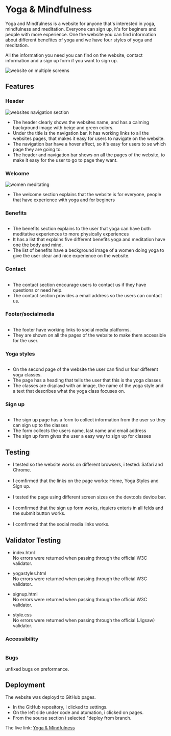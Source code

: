 # Yoga & Mindfulness

Yoga and Mindfulness is a website for anyone that's interested in yoga, mindfulness and meditation. Everyone can sign up, it's for beginers and people with more experience. One the website you can find information about different benefites of yoga and we have four styles of yoga and meditation.

All the information you need you can find on the website, contact information and a sign up form if you want to sign up.

<img src="docs/screens.jpeg" alt="website on multiple screens">

## Features

### Header
<img src="docs/navbar.jpeg" alt="websites navigation section">

<ul>
<li> The header clearly shows the websites name, and has a calming background image with beige and green colors. </li> 
<li> Under the title is the navigation bar. It has working links to all the websites pages, that makes it easy for users to navigate on the website.</li>
<li> The navigation bar have a hover affect, so it's easy for users to se which page they are going to.</li>
<li> The header and navigation bar shows on all the pages of the website, to make it easy for the user to go to page they want.</li>
</ul>

### Welcome
<img src="docs/welcome.jpeg" alt="women meditating">

<ul>
<li>The welcome section explains that the website is for everyone, people that have experience with yoga and for beginers</li>
</ul>

### Benefits
<img src="docs/benefits.jpeg" alt="">

<ul>
<li> The benefits section explains to the user that yoga can have both meditative experiences to more physically experiences</li>
<li> It has a list that explains five different benefits yoga and meditation have one the body and mind.</li>
<li> The list of benefits have a beckground image of a women doing yoga to give the user clear and nice experience on the website.</li>
</ul>

### Contact 
<img src="docs/contact.jpeg" alt="">


<ul>
<li> The contact section encourage users to contact us if they have questions or need help. </li>
<li>The contact section provides a email address so the users can contact us.</li>
</ul>

### Footer/socialmedia
<img src="docs/socialmedia.jpeg" alt="">

<ul>
<li> The footer have working links to social media platforms. </li>
<li> They are shown on all the pages of the website to make them accessible for the user.
</ul>

### Yoga styles
<img src="docs/classes.jpeg" alt="">

<ul>
<li>On the second page of the website the user can find ur four different yoga classes.</li>
<li> The page has a heading that tells the user that this is the yoga classes</li>
<li>The classes are displayd with an image, the name of the yoga style and a text that describes what the yoga class focuses on.</li>
</ul>

### Sign up
<img src="docs/signup.jpeg" alt="">

<ul>
<li>The sign up page has a form to collect information from the user so they can sign up to the classes</li>
<li>The form collects the users name, last name and email address </li>
<li>The sign up form gives the user a easy way to sign up for classes</li>
</ul>

## Testing

<ul>
<li> I tested so the website works on different browsers, i tested: Safari and Chrome.</li>
<br>
<li>I comfirmed that the links on the page works: Home, Yoga Styles and Sign up.</li>
<br>
<li>I tested the page using different screen sizes on the devtools device bar.</li>
<br>
<li>I comfirmed that the sign up form works, riquiers enteris in all felds and the submit button works.</li>
<br>
<li> I comfirmed that the social media links works.</li>
</ul>

## Validator Testing
<ul>
<li>index.html</li>
No errors were returned when passing through the official W3C validator.
</ul>
<ul>
<li>yogastyles.html</li>
No errors were returned when passing through the official W3C validator..
</ul>
<ul>
<li>signup.html</li>
No errors were returned when passing through the official W3C validator.
</ul>
<ul>
<li>style.css</li>
No errors were returned when passing through the official (Jigsaw) validator.
</ul>

### Accessibility
<img src="docs/lighthouse.jpeg" alt="">

### Bugs
unfixed bugs on preformance.

## Deployment

The website was deployd to GitHub pages.
<ul>
<li>In the GitHub repository, i clicked to settings.</li>
<li>On the left side under code and atumation, i clicked on pages.</li>
<li>From the sourse section i selected "deploy from branch.</li>
</ul>
The live link: <a href="https://axtegenarnoldt.github.io/Love-yoga/">Yoga & Mindfulness</a>
